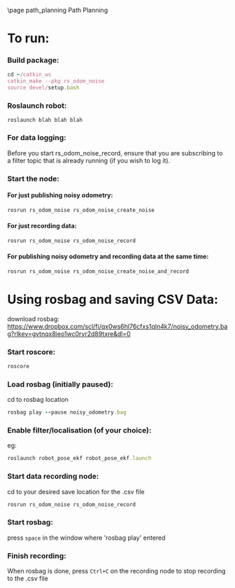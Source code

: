 \page path_planning Path Planning

# To run:
### Build package:
```Ruby
cd ~/catkin_ws
catkin_make --pkg rs_odom_noise
source devel/setup.bash
```

### Roslaunch robot:
```
roslaunch blah blah blah
```

### For data logging:
Before you start rs_odom_noise_record, ensure that you are subscribing to a filter
topic that is already running (if you wish to log it).

### Start the node:

#### For just publishing noisy odometry:
```Ruby
rosrun rs_odom_noise rs_odom_noise_create_noise
```

#### For just recording data:
```Ruby
rosrun rs_odom_noise rs_odom_noise_record
```

#### For publishing noisy odometry and recording data at the same time:
```Ruby
rosrun rs_odom_noise rs_odom_noise_create_noise_and_record
```


# Using rosbag and saving CSV Data:
download rosbag:
https://www.dropbox.com/scl/fi/qx0ws6hl76cfxs1qln4k7/noisy_odometry.bag?rlkey=gvtnqx8ieo1wc0ryr2d89txre&dl=0

### Start roscore:
```Ruby
roscore
```

### Load rosbag (initially paused):
cd to rosbag location
```Ruby
rosbag play --pause noisy_odometry.bag
```

### Enable filter/localisation (of your choice):
eg:
```Ruby
roslaunch robot_pose_ekf robot_pose_ekf.launch
```

### Start data recording node:
cd to your desired save location for the .csv file
```Ruby
rosrun rs_odom_noise rs_odom_noise_record
```

### Start rosbag:
press `space` in the window where 'rosbag play' entered

### Finish recording:
When rosbag is done, press `Ctrl+C` on the recording node to stop recording to the .csv file

